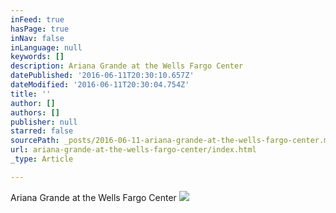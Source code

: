 ```yaml
---
inFeed: true
hasPage: true
inNav: false
inLanguage: null
keywords: []
description: Ariana Grande at the Wells Fargo Center
datePublished: '2016-06-11T20:30:10.657Z'
dateModified: '2016-06-11T20:30:04.754Z'
title: ''
author: []
authors: []
publisher: null
starred: false
sourcePath: _posts/2016-06-11-ariana-grande-at-the-wells-fargo-center.md
url: ariana-grande-at-the-wells-fargo-center/index.html
_type: Article

---
```

Ariana Grande at the Wells Fargo Center
![](https://the-grid-user-content.s3-us-west-2.amazonaws.com/886c58d5-2a3b-4248-bc7b-ed66677ac560.jpg)